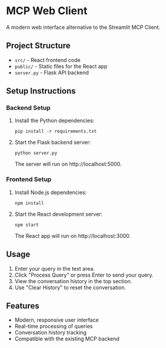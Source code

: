 # MCP Web Client

A modern web interface alternative to the Streamlit MCP Client.

## Project Structure

- `src/` - React frontend code
- `public/` - Static files for the React app
- `server.py` - Flask API backend

## Setup Instructions

### Backend Setup

1. Install the Python dependencies:
   ```
   pip install -r requirements.txt
   ```

2. Start the Flask backend server:
   ```
   python server.py
   ```
   The server will run on http://localhost:5000.

### Frontend Setup

1. Install Node.js dependencies:
   ```
   npm install
   ```

2. Start the React development server:
   ```
   npm start
   ```
   The React app will run on http://localhost:3000.

## Usage

1. Enter your query in the text area.
2. Click "Process Query" or press Enter to send your query.
3. View the conversation history in the top section.
4. Use "Clear History" to reset the conversation.

## Features

- Modern, responsive user interface
- Real-time processing of queries
- Conversation history tracking
- Compatible with the existing MCP backend 